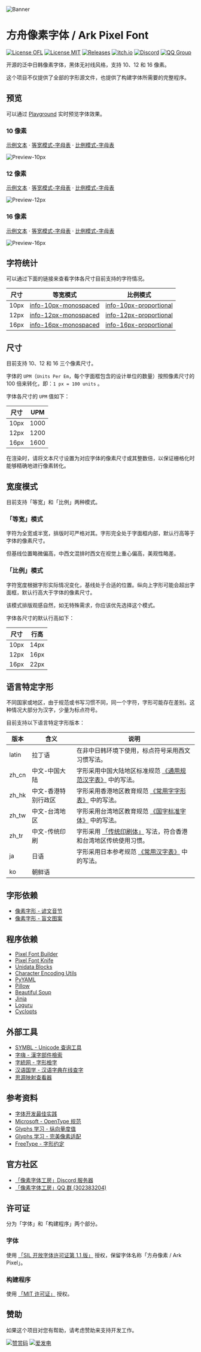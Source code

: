 ![Banner](docs/readme-banner.png)

# 方舟像素字体 / Ark Pixel Font

[![License OFL](https://img.shields.io/badge/license-OFL--1.1-orange)](LICENSE-OFL)
[![License MIT](https://img.shields.io/badge/license-MIT-green)](LICENSE-MIT)
[![Releases](https://img.shields.io/github/v/release/TakWolf/ark-pixel-font)](https://github.com/TakWolf/ark-pixel-font/releases)
[![itch.io](https://img.shields.io/badge/itch.io-ark--pixel--font-FF2449?logo=itch.io&logoColor=white)](https://takwolf.itch.io/ark-pixel-font)
[![Discord](https://img.shields.io/badge/discord-像素字体工房-4E5AF0?logo=discord&logoColor=white)](https://discord.gg/3GKtPKtjdU)
[![QQ Group](https://img.shields.io/badge/QQ群-像素字体工房-brightgreen?logo=qq&logoColor=white)](https://qm.qq.com/q/X1mLrLLGYS)

开源的泛中日韩像素字体，黑体无衬线风格，支持 10、12 和 16 像素。

这个项目不仅提供了全部的字形源文件，也提供了构建字体所需要的完整程序。

## 预览

可以通过 [Playground](https://ark-pixel-font.takwolf.com/playground.html) 实时预览字体效果。

### 10 像素

[示例文本](https://ark-pixel-font.takwolf.com/demo-10px.html) · [等宽模式-字母表](https://ark-pixel-font.takwolf.com/alphabet-10px-monospaced.html) · [比例模式-字母表](https://ark-pixel-font.takwolf.com/alphabet-10px-proportional.html)

![Preview-10px](docs/preview-10px.png)

### 12 像素

[示例文本](https://ark-pixel-font.takwolf.com/demo-12px.html) · [等宽模式-字母表](https://ark-pixel-font.takwolf.com/alphabet-12px-monospaced.html) · [比例模式-字母表](https://ark-pixel-font.takwolf.com/alphabet-12px-proportional.html)

![Preview-12px](docs/preview-12px.png)

### 16 像素

[示例文本](https://ark-pixel-font.takwolf.com/demo-16px.html) · [等宽模式-字母表](https://ark-pixel-font.takwolf.com/alphabet-16px-monospaced.html) · [比例模式-字母表](https://ark-pixel-font.takwolf.com/alphabet-16px-proportional.html)

![Preview-16px](docs/preview-16px.png)

## 字符统计

可以通过下面的链接来查看字体各尺寸目前支持的字符情况。

| 尺寸 | 等宽模式 | 比例模式 |
|---|---|---|
| 10px | [info-10px-monospaced](docs/info-10px-monospaced.md) | [info-10px-proportional](docs/info-10px-proportional.md) |
| 12px | [info-12px-monospaced](docs/info-12px-monospaced.md) | [info-12px-proportional](docs/info-12px-proportional.md) |
| 16px | [info-16px-monospaced](docs/info-16px-monospaced.md) | [info-16px-proportional](docs/info-16px-proportional.md) |

## 尺寸

目前支持 10、12 和 16 三个像素尺寸。

字体的 `UPM`（`Units Per Em`，每个字面框包含的设计单位的数量）按照像素尺寸的 100 倍来转化，即：`1 px = 100 units` 。

字体各尺寸的 `UPM` 值如下：

| 尺寸 | UPM |
|---|---|
| 10px | 1000 |
| 12px | 1200 |
| 16px | 1600 |

在渲染时，请将文本尺寸设置为对应字体的像素尺寸或其整数倍，以保证栅格化时能够精确地进行像素转化。

## 宽度模式

目前支持「等宽」和「比例」两种模式。

### 「等宽」模式

字符为全宽或半宽，排版时可严格对其。字形完全处于字面框内部，默认行高等于字体的像素尺寸。

但基线位置略微偏高，中西文混排时西文在视觉上重心偏高，美观性略差。

### 「比例」模式

字符宽度根据字形实际情况变化，基线处于合适的位置。纵向上字形可能会超出字面框，默认行高大于字体的像素尺寸。

该模式排版观感自然，如无特殊需求，你应该优先选择这个模式。

字体各尺寸的默认行高如下：

| 尺寸 | 行高 |
|---|---|
| 10px | 14px |
| 12px | 16px |
| 16px | 22px |

## 语言特定字形

不同国家或地区，由于规范或书写习惯不同，同一个字符，字形可能存在差别。这种情况大部分为汉字，少量为标点符号。

目前支持以下语言特定字形版本：

| 版本 | 含义 | 说明 |
|---|---|---|
| latin | 拉丁语 | 在非中日韩环境下使用，标点符号采用西文习惯写法。 |
| zh_cn | 中文-中国大陆 | 字形采用中国大陆地区标准规范 [《通用规范汉字表》](https://www.moe.gov.cn/jyb_sjzl/ziliao/A19/201306/t20130601_186002.html) 中的写法。 |
| zh_hk | 中文-香港特别行政区 | 字形采用香港地区教育规范 [《常用字字形表》](https://zh.wikipedia.org/wiki/%E5%B8%B8%E7%94%A8%E5%AD%97%E5%AD%97%E5%BD%A2%E8%A1%A8) 中的写法。 |
| zh_tw | 中文-台湾地区 | 字形采用台湾地区教育规范 [《国字标准字体》](https://zh.wikipedia.org/wiki/%E5%9C%8B%E5%AD%97%E6%A8%99%E6%BA%96%E5%AD%97%E9%AB%94) 中的写法。 |
| zh_tr | 中文-传统印刷 | 字形采用 [「传统印刷体」](https://zh.wikipedia.org/wiki/%E8%88%8A%E5%AD%97%E5%BD%A2) 写法，符合香港和台湾地区传统使用习惯。 |
| ja | 日语 | 字形采用日本参考规范 [《常用汉字表》](https://zh.wikipedia.org/wiki/%E5%B8%B8%E7%94%A8%E6%BC%A2%E5%AD%97) 中的写法。 |
| ko | 朝鲜语 | |

## 字形依赖

- [像素字形 - 谚文音节](https://github.com/TakWolf/pixel-glyphs-hangul-syllables)
- [像素字形 - 盲文图案](https://github.com/TakWolf/pixel-glyphs-braille-patterns)

## 程序依赖

- [Pixel Font Builder](https://github.com/TakWolf/pixel-font-builder)
- [Pixel Font Knife](https://github.com/TakWolf/pixel-font-knife)
- [Unidata Blocks](https://github.com/TakWolf/unidata-blocks)
- [Character Encoding Utils](https://github.com/TakWolf/character-encoding-utils)
- [PyYAML](https://github.com/yaml/pyyaml)
- [Pillow](https://github.com/python-pillow/Pillow)
- [Beautiful Soup](https://www.crummy.com/software/BeautifulSoup/)
- [Jinja](https://github.com/pallets/jinja)
- [Loguru](https://github.com/Delgan/loguru)
- [Cyclopts](https://github.com/BrianPugh/cyclopts)

## 外部工具

- [SYMBL - Unicode 查询工具](https://symbl.cc)
- [字嗨 - 漢字部件檢索](https://zi-hi.com/sp/uni/CJKSeeker)
- [字統网 - 字形檢字](https://zi.tools/?secondary=search)
- [汉语国学 - 汉语字典在线查字](https://www.hanyuguoxue.com)
- [思源映射查看器](https://source-han-mapping-viewer.takwolf.com)

## 参考资料

- [字体开发最佳实践](https://silnrsi.github.io/FDBP/)
- [Microsoft - OpenType 规范](https://learn.microsoft.com/en-us/typography/opentype/spec/)
- [Glyphs 学习 - 纵向量度值](https://glyphsapp.com/zh/learn/vertical-metrics)
- [Glyphs 学习 - 完美像素适配](https://glyphsapp.com/zh/learn/pixel-perfection)
- [FreeType - 字形约定](https://freetype.org/freetype2/docs/glyphs/index.html)

## 官方社区

- [「像素字体工房」Discord 服务器](https://discord.gg/3GKtPKtjdU)
- [「像素字体工房」QQ 群 (302383204)](https://qm.qq.com/q/X1mLrLLGYS)

## 许可证

分为「字体」和「构建程序」两个部分。

### 字体

使用 [「SIL 开放字体许可证第 1.1 版」](LICENSE-OFL) 授权，保留字体名称「方舟像素 / Ark Pixel」。

### 构建程序

使用 [「MIT 许可证」](LICENSE-MIT) 授权。

## 赞助

如果这个项目对您有帮助，请考虑赞助来支持开发工作。

[![赞赏码](https://raw.githubusercontent.com/TakWolf/TakWolf/master/images/badge-payqr@2x.png)](https://github.com/TakWolf/TakWolf/blob/master/payment-qr-codes.md)
[![爱发电](https://raw.githubusercontent.com/TakWolf/TakWolf/master/images/badge-afdian@2x.png)](https://afdian.com/a/takwolf)
